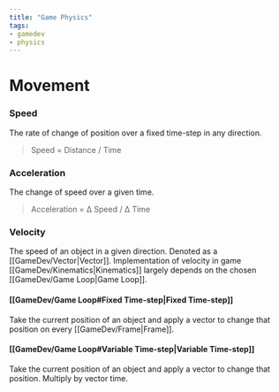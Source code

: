 ```yaml
---
title: "Game Physics"
tags:
- gamedev
- physics
---
```

# Movement
### Speed
The rate of change of position over a fixed time-step in any direction.
>Speed = Distance / Time

### Acceleration
The change of speed over a given time.
>Acceleration = Δ Speed / Δ Time

### Velocity
The speed of an object in a given direction. Denoted as a [[GameDev/Vector|Vector]]. Implementation of velocity in game [[GameDev/Kinematics|Kinematics]] largely depends on the chosen [[GameDev/Game Loop|Game Loop]].

#### [[GameDev/Game Loop#Fixed Time-step|Fixed Time-step]]
Take the current position of an object and apply a vector to change that position on every [[GameDev/Frame|Frame]].

#### [[GameDev/Game Loop#Variable Time-step|Variable Time-step]]
Take the current position of an object and apply a vector to change that position. Multiply by vector time.